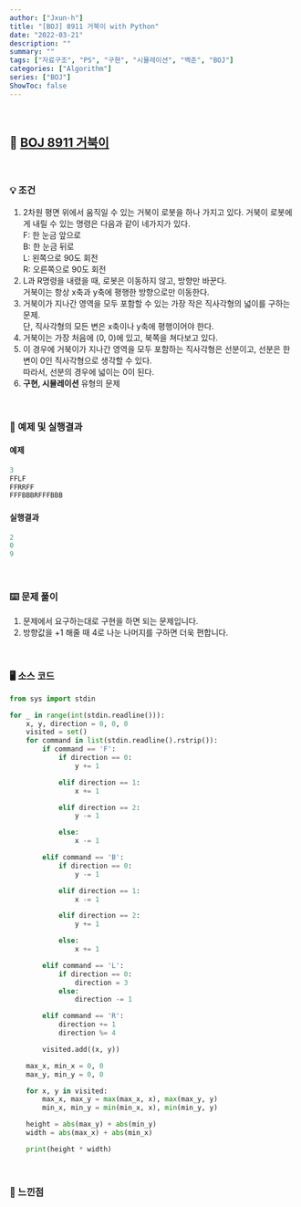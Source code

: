 ```yaml
---
author: ["Jxun-h"]
title: "[BOJ] 8911 거북이 with Python"
date: "2022-03-21"
description: ""
summary: ""
tags: ["자료구조", "PS", "구현", "시뮬레이션", "백준", "BOJ"]
categories: ["Algorithm"]
series: ["BOJ"]
ShowToc: false
---
```


<br>

## 📌 <a href="https://www.acmicpc.net/problem/8911" target="_blank">BOJ 8911 거북이</a>

<br>

### 💡 조건

1.  2차원 평면 위에서 움직일 수 있는 거북이 로봇을 하나 가지고 있다. 거북이 로봇에게 내릴 수 있는 명령은 다음과 같이 네가지가 있다.  
    F: 한 눈금 앞으로  
    B: 한 눈금 뒤로  
    L: 왼쪽으로 90도 회전  
    R: 오른쪽으로 90도 회전
2.  L과 R명령을 내렸을 때, 로봇은 이동하지 않고, 방향만 바꾼다.  
    거북이는 항상 x축과 y축에 평행한 방향으로만 이동한다.
3.  거북이가 지나간 영역을 모두 포함할 수 있는 가장 작은 직사각형의 넓이를 구하는 문제.  
    단, 직사각형의 모든 변은 x축이나 y축에 평행이어야 한다.
4.  거북이는 가장 처음에 (0, 0)에 있고, 북쪽을 쳐다보고 있다.
5.  이 경우에 거북이가 지나간 영역을 모두 포함하는 직사각형은 선분이고, 선분은 한 변이 0인 직사각형으로 생각할 수 있다.  
    따라서, 선분의 경우에 넓이는 0이 된다.
6.  **구현, 시뮬레이션** 유형의 문제

<br>

### 🔖 예제 및 실행결과

#### 예제

```py
3
FFLF
FFRRFF
FFFBBBRFFFBBB
```

#### 실행결과

```py
2
0
9
```

<br>

### ⌨️ 문제 풀이

1.  문제에서 요구하는대로 구현을 하면 되는 문제입니다.
2.  방향값을 +1 해줄 때 4로 나눈 나머지를 구하면 더욱 편합니다.

<br>

### 🖥 소스 코드

```py
from sys import stdin

for _ in range(int(stdin.readline())):
    x, y, direction = 0, 0, 0
    visited = set()
    for command in list(stdin.readline().rstrip()):
        if command == 'F':
            if direction == 0:
                y += 1

            elif direction == 1:
                x += 1

            elif direction == 2:
                y -= 1

            else:
                x -= 1

        elif command == 'B':
            if direction == 0:
                y -= 1

            elif direction == 1:
                x -= 1

            elif direction == 2:
                y += 1

            else:
                x += 1

        elif command == 'L':
            if direction == 0:
                direction = 3
            else:
                direction -= 1

        elif command == 'R':
            direction += 1
            direction %= 4

        visited.add((x, y))

    max_x, min_x = 0, 0
    max_y, min_y = 0, 0

    for x, y in visited:
        max_x, max_y = max(max_x, x), max(max_y, y)
        min_x, min_y = min(min_x, x), min(min_y, y)

    height = abs(max_y) + abs(min_y)
    width = abs(max_x) + abs(min_x)

    print(height * width)
```

<br>

### 💾 느낀점